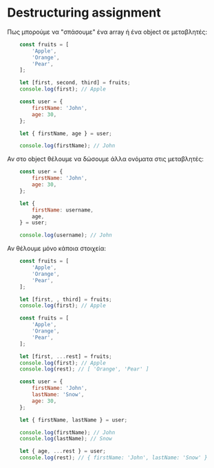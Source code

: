 # Destructuring assignment

Πως μπορούμε να "σπάσουμε" ένα array ή ένα object σε μεταβλητές:

```js
    const fruits = [
        'Apple',
        'Orange',
        'Pear',
    ];

    let [first, second, third] = fruits;
    console.log(first); // Apple
```

```js
    const user = {
        firstName: 'John',
        age: 30,
    };

    let { firstName, age } = user;

    console.log(firstName); // John
```
Αν στο object θέλουμε να δώσουμε άλλα ονόματα στις μεταβλητές:

```js
    const user = {
        firstName: 'John',
        age: 30,
    };

    let {
        firstName: username,
        age,
    } = user;

    console.log(username); // John
```
Αν θέλουμε μόνο κάποια στοιχεία:

```js
    const fruits = [
        'Apple',
        'Orange',
        'Pear',
    ];

    let [first, , third] = fruits;
    console.log(first); // Apple
```

```js
    const fruits = [
        'Apple',
        'Orange',
        'Pear',
    ];

    let [first, ...rest] = fruits;
    console.log(first); // Apple
    console.log(rest); // [ 'Orange', 'Pear' ]
```
```js
    const user = {
        firstName: 'John',
        lastName: 'Snow',
        age: 30,
    };

    let { firstName, lastName } = user;

    console.log(firstName); // John
    console.log(lastName); // Snow

    let { age, ...rest } = user;
    console.log(rest); // { firstName: 'John', lastName: 'Snow' }
```
